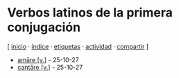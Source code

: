 # Verbos latinos de la primera conjugación
[ [inicio](/index.md) · [índice](/indice.md) · [etiquetas](/etiquetas.md) · [actividad](/actividad.md) · [compartir](https://x.com/intent/tweet?text=Verbos+latinos+de+la+primera+conjugaci%C3%B3n+%E2%80%94+Etiquetas%0A%0A%E2%86%92+https%3A%2F%2Fgithub.com%2Fjucardus%2Fjucardus.github.io%2Fblob%2Fmain%2Fv%2Fe%2Fverbos-latinos-de-la-primera-conjugacion.md%0A%0A%23etiquetas_jucardus) ]

* [amāre [v.]](/a/m/a/amare-v.md) - 25-10-27
* [cantāre [v.]](/c/a/n/cantare-v.md) - 25-10-27
